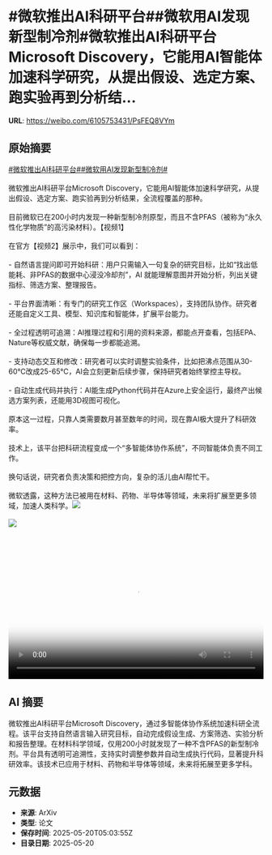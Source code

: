 # #微软推出AI科研平台##微软用AI发现新型制冷剂#微软推出AI科研平台Microsoft Discovery，它能用AI智能体加速科学研究，从提出假设、选定方案、跑实验再到分析结...

**URL**: https://weibo.com/6105753431/PsFEQ8VYm

## 原始摘要

<a href="https://m.weibo.cn/search?containerid=231522type%3D1%26t%3D10%26q%3D%23%E5%BE%AE%E8%BD%AF%E6%8E%A8%E5%87%BAAI%E7%A7%91%E7%A0%94%E5%B9%B3%E5%8F%B0%23&amp;extparam=%23%E5%BE%AE%E8%BD%AF%E6%8E%A8%E5%87%BAAI%E7%A7%91%E7%A0%94%E5%B9%B3%E5%8F%B0%23" data-hide=""><span class="surl-text">#微软推出AI科研平台#</span></a><a href="https://m.weibo.cn/search?containerid=231522type%3D1%26t%3D10%26q%3D%23%E5%BE%AE%E8%BD%AF%E7%94%A8AI%E5%8F%91%E7%8E%B0%E6%96%B0%E5%9E%8B%E5%88%B6%E5%86%B7%E5%89%82%23&amp;extparam=%23%E5%BE%AE%E8%BD%AF%E7%94%A8AI%E5%8F%91%E7%8E%B0%E6%96%B0%E5%9E%8B%E5%88%B6%E5%86%B7%E5%89%82%23" data-hide=""><span class="surl-text">#微软用AI发现新型制冷剂#</span></a><br><br>微软推出AI科研平台Microsoft Discovery，它能用AI智能体加速科学研究，从提出假设、选定方案、跑实验再到分析结果，全流程覆盖的那种。<br><br>目前微软已在200小时内发现一种新型制冷剂原型，而且不含PFAS（被称为“永久性化学物质”的高污染材料）。【视频1】<br><br>在官方【视频2】展示中，我们可以看到：<br><br>- 自然语言提问即可开始科研：用户只需输入一句复杂的研究目标，比如“找出低能耗、非PFAS的数据中心浸没冷却剂”，AI 就能理解意图并开始分析，列出关键指标、筛选方案、整理报告。<br><br>- 平台界面清晰：有专门的研究工作区（Workspaces），支持团队协作。研究者还能自定义工具、模型、知识库和智能体，扩展平台能力。<br><br>- 全过程透明可追溯：AI推理过程和引用的资料来源，都能点开查看，包括EPA、Nature等权威文献，确保每一步都能追溯。<br><br>- 支持动态交互和修改：研究者可以实时调整实验条件，比如把沸点范围从30-60℃改成25-65℃，AI会立刻更新后续步骤，保持研究者始终掌控主导权。<br><br>- 自动生成代码并执行：AI能生成Python代码并在Azure上安全运行，最终产出候选方案列表，还能用3D视图可视化。<br><br>原本这一过程，只靠人类需要数月甚至数年的时间，现在靠AI极大提升了科研效率。<br><br>技术上，该平台把科研流程变成一个“多智能体协作系统”，不同智能体负责不同工作。<br><br>换句话说，研究者负责决策和把控方向，复杂的活儿由AI帮忙干。<br><br>微软透露，这种方法已被用在材料、药物、半导体等领域，未来将扩展至更多领域，加速人类科学。<img style="" src="https://tvax4.sinaimg.cn/large/006Fd7o3ly1i1lryx23wej30zk0k03yr.jpg" referrerpolicy="no-referrer"><br><br><img style="" src="https://tvax3.sinaimg.cn/large/006Fd7o3ly1i1lryzijspj30zk0k03za.jpg" referrerpolicy="no-referrer"><br><br><br clear="both"><div style="clear: both"></div><video controls="controls" poster="https://tvax4.sinaimg.cn/orj480/006Fd7o3ly1i1lryx4h8ej30zk0k03yr.jpg" style="width: 100%"><source src="https://f.video.weibocdn.com/o0/TlMkYebPlx08oo4sqb3W01041200leDA0E010.mp4?label=mp4_720p&amp;template=1280x720.25.0&amp;ori=0&amp;ps=1CwnkDw1GXwCQx&amp;Expires=1747720958&amp;ssig=2WXAmrL46O&amp;KID=unistore,video"><source src="https://f.video.weibocdn.com/o0/CEkfoWYjlx08oo4s4PZC01041200abf50E010.mp4?label=mp4_hd&amp;template=852x480.25.0&amp;ori=0&amp;ps=1CwnkDw1GXwCQx&amp;Expires=1747720958&amp;ssig=Qrq9%2BVMS%2B7&amp;KID=unistore,video"><source src="https://f.video.weibocdn.com/o0/JpOZYXvxlx08oo4rXLL2010412006bY00E010.mp4?label=mp4_ld&amp;template=640x360.25.0&amp;ori=0&amp;ps=1CwnkDw1GXwCQx&amp;Expires=1747720958&amp;ssig=QroOslhFg1&amp;KID=unistore,video"><p>视频无法显示，请前往<a href="https://video.weibo.com/show?fid=1034%3A5168332987629613" target="_blank" rel="noopener noreferrer">微博视频</a>观看。</p></video>

## AI 摘要

微软推出AI科研平台Microsoft Discovery，通过多智能体协作系统加速科研全流程。该平台支持自然语言输入研究目标，自动完成假设生成、方案筛选、实验分析和报告整理。在材料科学领域，仅用200小时就发现了一种不含PFAS的新型制冷剂。平台具有透明可追溯性，支持实时调整参数并自动生成执行代码，显著提升科研效率。该技术已应用于材料、药物和半导体等领域，未来将拓展至更多学科。

## 元数据

- **来源**: ArXiv
- **类型**: 论文
- **保存时间**: 2025-05-20T05:03:55Z
- **目录日期**: 2025-05-20
